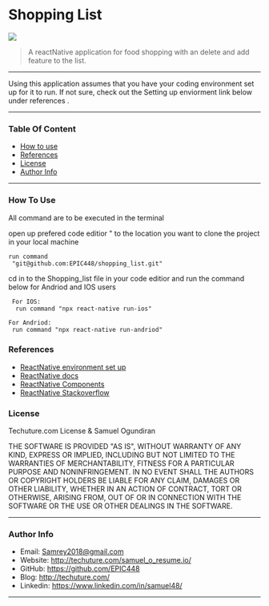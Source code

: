 # Shopping List
![](https://cdn.dribbble.com/users/30252/screenshots/1305269/dribbble-icanshop.gif)

>A reactNative application for food shopping with an delete and add feature to the list.
---
 Using this application assumes that you have your coding environment set up for it to run. If not sure, check out the Setting up enviorment link below under references .

---
### Table Of Content



- [How to use](#How-to-use)
- [References](#References)
- [License](#License)
- [Author Info](#Author-Info)

---


### How To Use

 All command are to be executed in the terminal

open up prefered code editior
 " to the location you want to clone the project in your local machine  

 ```
 run command
  "git@github.com:EPIC448/shopping_list.git"
```
cd in to the Shopping_list file in your code editior and run the command below for Andriod and IOS users

```
 For IOS:
  run command "npx react-native run-ios"
 ```

 ```
 For Andriod:
  run command "npx react-native run-andriod"
 ```

 ### References
 
- [ReactNative environment set up](https://reactnative.dev/docs/environment-setup)
- [ReactNative docs](https://reactnative.dev/)
- [ReactNative Components](https://reactnative.dev/docs/components-and-apis)
- [ReactNative Stackoverflow](https://stackoverflow.com/questions/tagged/react-native)

 ### License
Techuture.com License
&
Samuel Ogundiran

THE SOFTWARE IS PROVIDED "AS IS", WITHOUT WARRANTY OF ANY KIND, EXPRESS OR IMPLIED, INCLUDING BUT NOT LIMITED TO THE WARRANTIES OF MERCHANTABILITY, FITNESS FOR A PARTICULAR PURPOSE AND NONINFRINGEMENT. IN NO EVENT SHALL THE AUTHORS OR COPYRIGHT HOLDERS BE LIABLE FOR ANY CLAIM, DAMAGES OR OTHER LIABILITY, WHETHER IN AN ACTION OF CONTRACT, TORT OR OTHERWISE, ARISING FROM, OUT OF OR IN CONNECTION WITH THE SOFTWARE OR THE USE OR OTHER DEALINGS IN THE SOFTWARE.

---

### Author Info

- Email: Samrey2018@gmail.com
- Website: http://techuture.com/samuel_o_resume.io/
- GitHub:  https://github.com/EPIC448  
- Blog:      http://techuture.com/    
- Linkedin: https://www.linkedin.com/in/samuel48/ 
---
 